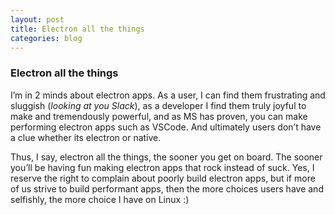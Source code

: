 ```yaml
---
layout: post
title: Electron all the things
categories: blog
---
```


### Electron all the things


I’m in 2 minds about electron apps. As a user, I can find them frustrating and sluggish (_looking at you Slack_), as a developer I find them truly joyful to make and tremendously powerful, and as MS has proven, you can make performing electron apps such as VSCode. And ultimately users don’t have a clue whether its electron or native. 

Thus, I say, electron all the things, the sooner you get on board. The sooner you’ll be having fun making electron apps that rock instead of suck. Yes, I reserve the right to complain about poorly build electron apps, but if more of us strive to build performant apps, then the more choices users have and selfishly, the more choice I have on Linux :)